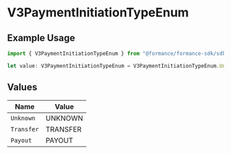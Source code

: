 # V3PaymentInitiationTypeEnum

## Example Usage

```typescript
import { V3PaymentInitiationTypeEnum } from "@formance/formance-sdk/sdk/models/shared";

let value: V3PaymentInitiationTypeEnum = V3PaymentInitiationTypeEnum.Unknown;
```

## Values

| Name       | Value      |
| ---------- | ---------- |
| `Unknown`  | UNKNOWN    |
| `Transfer` | TRANSFER   |
| `Payout`   | PAYOUT     |